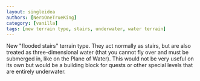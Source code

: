 ```yaml
---
layout: singleidea
authors: [NeroOneTrueKing]
category: [vanilla]
tags: [new terrain type, stairs, underwater, water terrain]
---
```

New "flooded stairs" terrain type. They act normally as stairs, but are also
treated as three-dimensional water (that you cannot fly over and must be
submerged in, like on the Plane of Water). This would not be very useful on its
own but would be a building block for quests or other special levels that are
entirely underwater.
